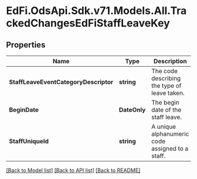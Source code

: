 # EdFi.OdsApi.Sdk.v71.Models.All.TrackedChangesEdFiStaffLeaveKey

## Properties

Name | Type | Description | Notes
------------ | ------------- | ------------- | -------------
**StaffLeaveEventCategoryDescriptor** | **string** | The code describing the type of leave taken. | [optional] 
**BeginDate** | **DateOnly** | The begin date of the staff leave. | [optional] 
**StaffUniqueId** | **string** | A unique alphanumeric code assigned to a staff. | [optional] 

[[Back to Model list]](../README.md#documentation-for-models) [[Back to API list]](../README.md#documentation-for-api-endpoints) [[Back to README]](../README.md)


